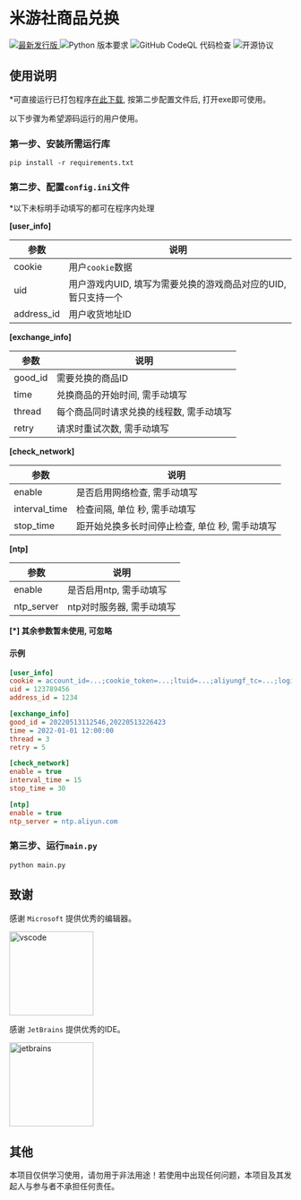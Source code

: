 # 米游社商品兑换
<div align="left">
  <a href="https://github.com/GOOD-AN/Mys-Exchange-Goods/releases/latest" target="_blank">
    <img alt="最新发行版" src="https://img.shields.io/github/v/release/GOOD-AN/Mys-Exchange-Goods?logo=python&style=for-the-badge">
  </a>
  <img alt="Python 版本要求" src="https://img.shields.io/badge/Python-3.6+-green.svg?longCache=true&style=for-the-badge">
  <img alt="GitHub CodeQL 代码检查" src="https://img.shields.io/github/workflow/status/GOOD-AN/Mys-Exchange-Goods/CodeQL?logo=github&style=for-the-badge">
  <img alt="开源协议" src="https://img.shields.io/badge/License-mit-blue.svg?longCache=true&style=for-the-badge">
</div>

## 使用说明

*可直接运行已打包程序[在此下载](https://github.com/GOOD-AN/Mys-Exchange-Goods/releases/latest), 按第二步配置文件后, 打开exe即可使用。

以下步骤为希望源码运行的用户使用。

### 第一步、安装所需运行库

`pip install -r requirements.txt`

### 第二步、配置`config.ini`文件

*以下未标明手动填写的都可在程序内处理

**[user_info]**

| 参数         | 说明                                   |
|------------|--------------------------------------|
| cookie     | 用户`cookie`数据                         |
| uid        | 用户游戏内UID, 填写为需要兑换的游戏商品对应的UID, 暂只支持一个 |
| address_id | 用户收货地址ID                             |

**[exchange_info]**

| 参数      | 说明                    |
|---------|-----------------------|
| good_id | 需要兑换的商品ID             |
| time    | 兑换商品的开始时间, 需手动填写      |
| thread  | 每个商品同时请求兑换的线程数, 需手动填写 |
| retry   | 请求时重试次数, 需手动填写        |

**[check_network]**

| 参数            | 说明                         |
|---------------|----------------------------|
| enable        | 是否启用网络检查, 需手动填写            |
| interval_time | 检查间隔, 单位 秒, 需手动填写          |
| stop_time     | 距开始兑换多长时间停止检查, 单位 秒, 需手动填写 |

**[ntp]**

| 参数         | 说明              |
|------------|-----------------|
| enable     | 是否启用ntp, 需手动填写  |
| ntp_server | ntp对时服务器, 需手动填写 |

**[\*] 其余参数暂未使用, 可忽略**

#### 示例

```ini
[user_info]
cookie = account_id=...;cookie_token=...;ltuid=...;aliyungf_tc=...;login_ticket=...;stoken=...;
uid = 123789456
address_id = 1234

[exchange_info]
good_id = 20220513112546,20220513226423
time = 2022-01-01 12:00:00
thread = 3
retry = 5

[check_network]
enable = true
interval_time = 15
stop_time = 30

[ntp]
enable = true
ntp_server = ntp.aliyun.com
```

### 第三步、运行`main.py`

`python main.py`

## 致谢
感谢 `Microsoft` 提供优秀的编辑器。

<a href="https://code.visualstudio.com/" target="_blank">
  <img alt="vscode" src="https://s3.bmp.ovh/imgs/2022/11/11/a21d853cbd99f164.png" width="150"/>
</a>

感谢 `JetBrains` 提供优秀的IDE。

<a href="https://www.jetbrains.com/" target="_blank">
  <img alt="jetbrains" src="https://s3.bmp.ovh/imgs/2022/11/11/8f7309621f30a044.png" width="150"/>
</a>

## 其他

本项目仅供学习使用，请勿用于非法用途！若使用中出现任何问题，本项目及其发起人与参与者不承担任何责任。
